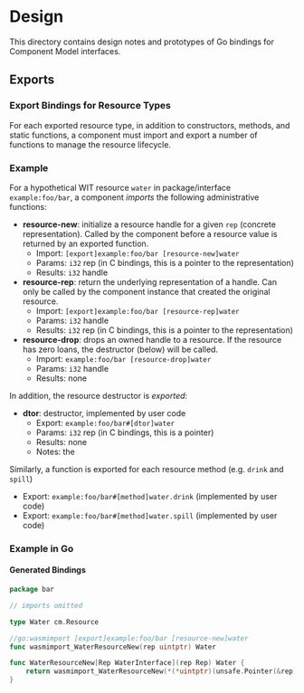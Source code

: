 # Design

This directory contains design notes and prototypes of Go bindings for Component Model interfaces.

## Exports

### Export Bindings for Resource Types

For each exported resource type, in addition to constructors, methods, and static functions, a component must import and export a number of functions to manage the resource lifecycle.

### Example

For a hypothetical WIT resource `water` in package/interface `example:foo/bar`, a component _imports_ the following administrative functions:

- **resource-new**: initialize a resource handle for a given `rep` (concrete representation). Called by the component before a resource value is returned by an exported function.
	- Import: `[export]example:foo/bar [resource-new]water`
	- Params: `i32` rep (in C bindings, this is a pointer to the representation)
	- Results: `i32` handle
- **resource-rep**: return the underlying representation of a handle. Can only be called by the component instance that created the original resource.
	- Import: `[export]example:foo/bar [resource-rep]water`
	- Params: `i32` handle
	- Results: `i32` rep (in C bindings, this is a pointer to the representation)
- **resource-drop**: drops an owned handle to a resource. If the resource has zero loans, the destructor (below) will be called.
	- Import: `example:foo/bar [resource-drop]water`
	- Params: `i32` handle
	- Results: none

In addition, the resource destructor is _exported_:

- **dtor**: destructor, implemented by user code
	- Export: `example:foo/bar#[dtor]water`
	- Params: `i32` rep (in C bindings, this is a pointer)
	- Results: none
	- Notes: the

Similarly, a function is exported for each resource method (e.g. `drink` and `spill`)

- Export: `example:foo/bar#[method]water.drink` (implemented by user code)
- Export: `example:foo/bar#[method]water.spill` (implemented by user code)

### Example in Go

#### Generated Bindings

```go
package bar

// imports omitted

type Water cm.Resource

//go:wasmimport [export]example:foo/bar [resource-new]water
func wasmimport_WaterResourceNew(rep uintptr) Water

func WaterResourceNew[Rep WaterInterface](rep Rep) Water {
	return wasmimport_WaterResourceNew(*(*uintptr)(unsafe.Pointer(&rep)))
}
```
